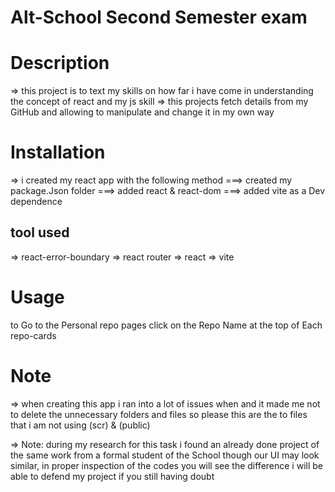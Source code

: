 # Alt-School Second Semester exam


# Description
=> this project is to text my skills on how far i have come in understanding the concept of react and my js skill
=> this projects fetch details from my GitHub and allowing to manipulate and change it in my own way


# Installation

=> i created my react app with the following method
===> created my package.Json folder
===> added react & react-dom
===> added vite as a Dev dependence

## tool used 
=> react-error-boundary
=> react router
=> react
=> vite





# Usage
 to Go to the Personal repo pages click on the Repo Name at the top of Each repo-cards

# Note 
=> when creating this app i ran into a lot of issues when and it made me not to delete the unnecessary folders and files so please this are the to files that i am not using  (scr) & (public)





=> Note: during my research for this task i found an already done project of the same work from a formal  student of the School
    though our UI may look similar, in proper inspection of the codes you will see the difference
    i will be able to defend my project if you still having doubt
